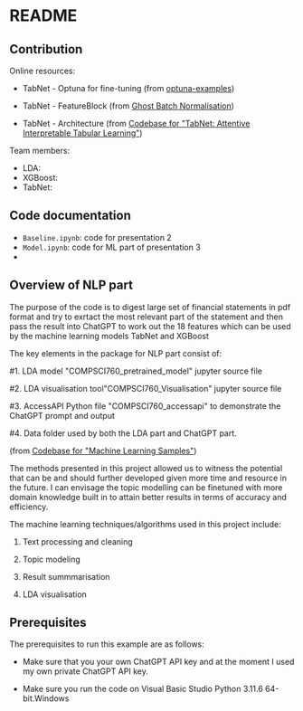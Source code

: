 # README

## Contribution

Online resources: 
- TabNet - Optuna for fine-tuning (from [optuna-examples](https://github.com/optuna/optuna-examples/blob/main/tensorflow/tensorflow_estimator_simple.py))
- TabNet - FeatureBlock (from [Ghost Batch Normalisation](https://github.com/ostamand/tensorflow-tabnet/blob/master/tabnet/models/gbn.py))

- TabNet - Architecture (from [Codebase for "TabNet: Attentive Interpretable Tabular Learning"](https://github.com/google-research/google-research/tree/master/tabnet#codebase-for-tabnet-attentive-interpretable-tabular-learning))

Team members:

- LDA:
- XGBoost:
- TabNet:

## Code documentation

- `Baseline.ipynb`: code for presentation 2
- `Model.ipynb`: code for ML part of presentation 3
- 


## Overview of NLP part

The purpose of the code is to digest large set of financial statements in pdf format and try to exrtact the most relevant part of the statement and then pass the result into ChatGPT to work out the 18 features which can be used by the machine learning models TabNet and XGBoost

The key elements in the package for NLP part consist of:

#1. LDA model "COMPSCI760_pretrained_model" jupyter source file

#2. LDA visualisation tool"COMPSCI760_Visualisation" jupyter source file

#3. AccessAPI Python file "COMPSCI760_accessapi" to demonstrate the ChatGPT prompt and output

#4. Data folder used by both the LDA part and ChatGPT part.

 (from [Codebase for "Machine Learning Samples"](https://github.com/Azure-Samples/MachineLearningSamples-DocumentCollectionAnalysis/tree/master/Code))

The methods presented in this project allowed us to witness the potential that can be and should further developed given more time and resource in the future. I can envisage the topic modelling can be finetuned with more domain knowledge built in to attain better results in terms of accuracy and efficiency. 

The machine learning techniques/algorithms used in this project include:

1. Text processing and cleaning

2. Topic modeling

3. Result summmarisation

4. LDA visualisation 


## Prerequisites

The prerequisites to run this example are as follows:

* Make sure that you your own ChatGPT API key and at the moment I used my own private ChatGPT API key.

* Make sure you run the code on Visual Basic Studio Python 3.11.6 64-bit.Windows

